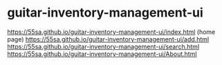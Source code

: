 # guitar-inventory-management-ui

https://55sa.github.io/guitar-inventory-management-ui/index.html (home page)
https://55sa.github.io/guitar-inventory-management-ui/add.html
https://55sa.github.io/guitar-inventory-management-ui/search.html
https://55sa.github.io/guitar-inventory-management-ui/About.html
